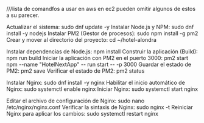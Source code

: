 ///lista de comandfos a usar en aws en ec2 pueden omitir algunos de estos a su parecer.

Actualizar el sistema: sudo dnf update -y
Instalar Node.js y NPM: sudo dnf install -y nodejs
Instalar PM2 (Gestor de procesos): sudo npm install -g pm2
Crear y mover al directorio del proyecto: cd ~/hotel-alondra

Instalar dependencias de Node.js: npm install
Construir la aplicación (Build): npm run build
Iniciar la aplicación con PM2 en el puerto 3000: pm2 start npm --name "HotelNextApp" -- run start -- -p 3000
Guardar el estado de PM2: pm2 save
Verificar el estado de PM2: pm2 status

Instalar Nginx: sudo dnf install -y nginx
Habilitar el inicio automático de Nginx: sudo systemctl enable nginx
Iniciar Nginx: sudo systemctl start nginx

Editar el archivo de configuración de Nginx: sudo nano /etc/nginx/nginx.conf
Verificar la sintaxis de Nginx: sudo nginx -t
Reiniciar Nginx para aplicar los cambios: sudo systemctl restart nginx



